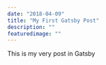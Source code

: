 ```yaml
---
date: "2018-04-09"
title: "My First Gatsby Post"
description: ""
featuredimage: ""
---
```


This is my very post in Gatsby

